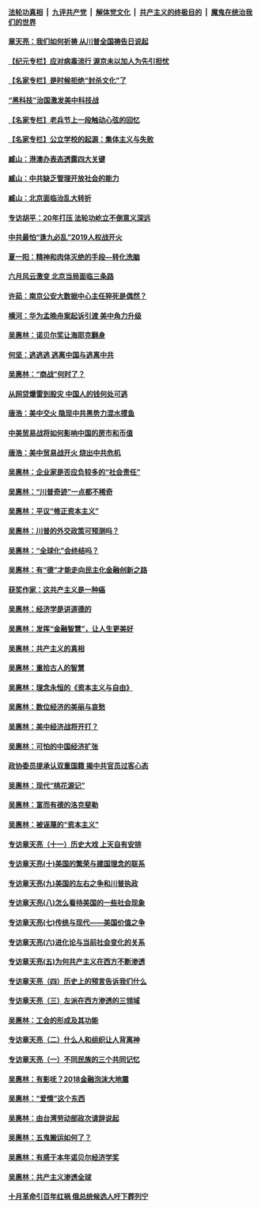 ####  [法轮功真相](../../../../basic/blob/master/README.md?t=04242231) &nbsp;|&nbsp; [九评共产党](../../../../9ping.md/blob/master/README.md?t=04242231) &nbsp;|&nbsp; [解体党文化](../../../../jtdwh.md/blob/master/README.md?t=04242231)  &nbsp;|&nbsp; [共产主义的终极目的](../../../../gczydzjmd.md/blob/master/README.md?t=04242231) &nbsp;|&nbsp; [魔鬼在统治我们的世界](../../../../mgztzwmdsj.md/blob/master/README.md?t=04242231) 

#### [章天亮：我们如何祈祷 从川普全国祷告日说起](../pages/nsc423/n11944627.md?t=04242231) 

#### [【纪元专栏】应对病毒流行 渥京未以加人为先引担忧](../pages/nsc423/n11875714.md?t=04242231) 

#### [【名家专栏】是时候拒绝“封杀文化”了](../pages/nsc423/n11814093.md?t=04242231) 

#### [“黑科技”治国激发美中科技战](../pages/nsc423/n11638056.md?t=04242231) 

#### [【名家专栏】老兵节上一段触动心弦的回忆](../pages/nsc423/n11646016.md?t=04242231) 

#### [【名家专栏】公立学校的起源：集体主义与失败](../pages/nsc423/n11601833.md?t=04242231) 

#### [臧山：港澳办表态透露四大关键](../pages/nsc423/n11421628.md?t=04242231) 

#### [臧山：中共缺乏管理开放社会的能力](../pages/nsc423/n11407457.md?t=04242231) 

#### [臧山：北京面临治乱大转折](../pages/nsc423/n11406895.md?t=04242231) 

#### [专访胡平：20年打压 法轮功屹立不倒意义深远](../pages/nsc423/n11398800.md?t=04242231) 

#### [中共最怕“逢九必乱”2019人权战开火](../pages/nsc423/n11385248.md?t=04242231) 

#### [夏一阳：精神和肉体灭绝的手段—转化洗脑](../pages/nsc423/n11368250.md?t=04242231) 

#### [六月风云激变 北京当局面临三条路](../pages/nsc423/n11313668.md?t=04242231) 

#### [许茹：南京公安大数据中心主任猝死是偶然？](../pages/nsc423/n11064744.md?t=04242231) 

#### [横河：华为孟晚舟案起诉引渡 美中角力升级](../pages/nsc423/n11027230.md?t=04242231) 

#### [吴惠林：诺贝尔奖让海耶克翻身](../pages/nsc423/n10890049.md?t=04242231) 

#### [何坚：逃逃逃 逃离中国与逃离中共](../pages/nsc423/n10592891.md?t=04242231) 

#### [吴惠林：“商战”何时了？](../pages/nsc423/n10573558.md?t=04242231) 

#### [从网贷爆雷到股灾 中国人的钱何处可逃](../pages/nsc423/n10572800.md?t=04242231) 

#### [唐浩：美中交火 隐现中共黑势力混水摸鱼](../pages/nsc423/n10544040.md?t=04242231) 

#### [中美贸易战将如何影响中国的房市和币值](../pages/nsc423/n10543697.md?t=04242231) 

#### [唐浩：美中贸易战开火 烧出中共危机](../pages/nsc423/n10540126.md?t=04242231) 

#### [吴惠林：企业家是否应负较多的“社会责任”](../pages/nsc423/n10535022.md?t=04242231) 

#### [吴惠林：“川普奇迹”一点都不稀奇](../pages/nsc423/n10512808.md?t=04242231) 

#### [吴惠林：平议“修正资本主义”](../pages/nsc423/n10495724.md?t=04242231) 

#### [吴惠林：川普的外交政策可预测吗？](../pages/nsc423/n10462387.md?t=04242231) 

#### [吴惠林：“全球化”会终结吗？](../pages/nsc423/n10452838.md?t=04242231) 

#### [吴惠林：有“德”才能走向民主化金融创新之路](../pages/nsc423/n10432292.md?t=04242231) 

#### [获奖作家：这共产主义是一种癌](../pages/nsc423/n10431541.md?t=04242231) 

#### [吴惠林：经济学是讲道德的](../pages/nsc423/n10398014.md?t=04242231) 

#### [吴惠林：发挥“金融智慧”，让人生更美好](../pages/nsc423/n10375019.md?t=04242231) 

#### [吴惠林：共产主义的真相](../pages/nsc423/n10351394.md?t=04242231) 

#### [吴惠林：重拾古人的智慧](../pages/nsc423/n10337691.md?t=04242231) 

#### [吴惠林：理念永恒的《资本主义与自由》](../pages/nsc423/n10316274.md?t=04242231) 

#### [吴惠林：数位经济的美丽与哀愁](../pages/nsc423/n10292946.md?t=04242231) 

#### [吴惠林：美中经济战将开打？](../pages/nsc423/n10258825.md?t=04242231) 

#### [吴惠林：可怕的中国经济扩张](../pages/nsc423/n10219147.md?t=04242231) 

#### [政协委员提承认双重国籍 揭中共官员过客心态](../pages/nsc423/n10208809.md?t=04242231) 

#### [吴惠林：现代“桃花源记”](../pages/nsc423/n10185234.md?t=04242231) 

#### [吴惠林：富而有德的洛克斐勒](../pages/nsc423/n10142264.md?t=04242231) 

#### [吴惠林：被诬蔑的“资本主义”](../pages/nsc423/n10124816.md?t=04242231) 

#### [专访章天亮（十一）历史大戏 上天自有安排](../pages/nsc423/n10094905.md?t=04242231) 

#### [专访章天亮(十)美国的繁荣与建国理念的联系](../pages/nsc423/n10094899.md?t=04242231) 

#### [专访章天亮(九)美国的左右之争和川普执政](../pages/nsc423/n10094889.md?t=04242231) 

#### [专访章天亮(八)怎么看待美国的一些社会现象](../pages/nsc423/n10094857.md?t=04242231) 

#### [专访章天亮(七)传统与现代——美国价值之争](../pages/nsc423/n10093140.md?t=04242231) 

#### [专访章天亮(六)进化论与当前社会变化的关系](../pages/nsc423/n10092036.md?t=04242231) 

#### [专访章天亮(五)为何共产主义在西方不断渗透](../pages/nsc423/n10083620.md?t=04242231) 

#### [专访章天亮（四）历史上的预言告诉我们什么](../pages/nsc423/n10083606.md?t=04242231) 

#### [专访章天亮（三）左派在西方渗透的三领域](../pages/nsc423/n10081115.md?t=04242231) 

#### [吴惠林：工会的形成及其功能](../pages/nsc423/n10080633.md?t=04242231) 

#### [专访章天亮（二）什么人和组织让人背离神](../pages/nsc423/n10076637.md?t=04242231) 

#### [专访章天亮（一）不同民族的三个共同记忆](../pages/nsc423/n10074188.md?t=04242231) 

#### [吴惠林：有影呒？2018金融泡沫大地震](../pages/nsc423/n10040534.md?t=04242231) 

#### [吴惠林：“爱情”这个东西](../pages/nsc423/n10019423.md?t=04242231) 

#### [吴惠林：由台湾劳动部政次请辞说起](../pages/nsc423/n9979679.md?t=04242231) 

#### [吴惠林：五鬼搬运如何了？](../pages/nsc423/n9925338.md?t=04242231) 

#### [吴惠林：有感于本年诺贝尔经济学奖](../pages/nsc423/n9871883.md?t=04242231) 

#### [吴惠林：共产主义渗透全球](../pages/nsc423/n9812748.md?t=04242231) 

#### [十月革命引百年红祸 俄总统候选人吁下葬列宁](../pages/nsc423/n9810182.md?t=04242231) 

